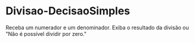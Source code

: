 # Divisao-DecisaoSimples
Receba um numerador e um denominador. Exiba o resultado da divisão ou "Não é possível dividir por zero."
